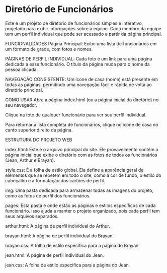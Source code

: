 # Diretório de Funcionários
Este é um projeto de diretório de funcionários simples e interativo, projetado para exibir informações sobre a equipe. Cada membro da equipe tem um perfil individual que pode ser acessado a partir da página principal.

FUNCIONALIDADES
Página Principal: Exibe uma lista de funcionários em um formato de grade, com fotos e nomes.

PÁGINAS DE PERFIL INDIVIDUAL: Cada foto é um link para uma página dedicada a esse funcionário. O título da página muda para o nome da pessoa clicada.

NAVEGAÇÃO CONSISTENTE: Um ícone de casa (home) está presente em todas as páginas, permitindo uma navegação fácil e rápida de volta ao diretório principal.

COMO USAR
Abra a página index.html (ou a página inicial do diretório) no seu navegador.

Clique na foto de qualquer funcionário para ver seu perfil individual.

Para retornar à lista completa de funcionários, clique no ícone de casa no canto superior direito da página.

ESTRUTURA DO PROJETO WEB

index.html: Este é o arquivo principal do site. Ele provavelmente contém a página inicial que exibe o diretório com as fotos de todos os funcionários (Jean, Arthur e Brayan).

style.css: É a folha de estilo global. Ela define a aparência geral de elementos que se repetem em todo o site, como a cor de fundo, o estilo do cabeçalho e a formatação dos cartões de perfil.

img: Uma pasta dedicada para armazenar todas as imagens do projeto, como as fotos de perfil dos funcionários.

pages: Esta pasta é onde estão as páginas e estilos específicos de cada funcionário. Isso ajuda a manter o projeto organizado, pois cada perfil tem seus arquivos separados.

arthur.html: A página de perfil individual do Arthur.

brayan.html: A página de perfil individual do Brayan.

brayan.css: A folha de estilo específica para a página do Brayan.

jean.html: A página de perfil individual do Jean.

jean.css: A folha de estilo específica para a página do Jean.


